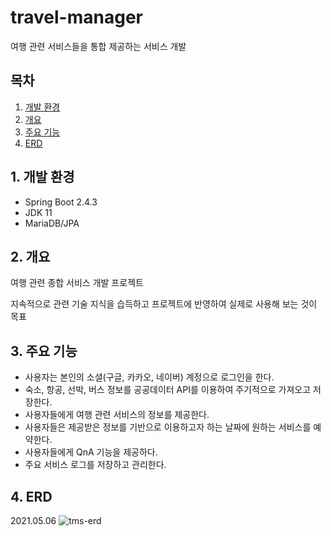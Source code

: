 # travel-manager
여행 관련 서비스들을 통합 제공하는 서비스 개발

## 목차
1. [개발 환경](#1-개발-환경)
2. [개요](#2-개요)
3. [주요 기능](#3-주요-기능)
4. [ERD](#4-ERD)

## 1. 개발 환경
- Spring Boot 2.4.3
- JDK 11
- MariaDB/JPA

## 2. 개요
여행 관련 종합 서비스 개발 프로젝트

지속적으로 관련 기술 지식을 습득하고 프로젝트에 반영하여 실제로 사용해 보는 것이 목표

## 3. 주요 기능
- 사용자는 본인의 소셜(구글, 카카오, 네이버) 계정으로 로그인을 한다.
- 숙소, 항공, 선박, 버스 정보를 공공데이터 API를 이용하여 주기적으로 가져오고 저장한다.
- 사용자들에게 여행 관련 서비스의 정보를 제공한다.
- 사용자들은 제공받은 정보를 기반으로 이용하고자 하는 날짜에 원하는 서비스를 예약한다.
- 사용자들에게 QnA 기능을 제공하다.
- 주요 서비스 로그를 저장하고 관리한다.

## 4. ERD
2021.05.06
![tms-erd](https://user-images.githubusercontent.com/78329669/117232855-fd032c80-ae5c-11eb-9610-ceb80b485b34.PNG)

